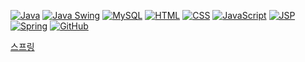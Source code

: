 [![Java](https://img.shields.io/badge/Java-007396?style=flat-square&logo=java&logoColor=white)](https://www.java.com/)
[![Java Swing](https://img.shields.io/badge/Java_Swing-5382A1?style=flat-square&logo=java&logoColor=white)](https://www.oracle.com/java/technologies/)
[![MySQL](https://img.shields.io/badge/MySQL-4479A1?style=flat-square&logo=mysql&logoColor=white)](https://www.mysql.com/)
[![HTML](https://img.shields.io/badge/HTML-E34F26?style=flat-square&logo=html5&logoColor=white)](https://developer.mozilla.org/en-US/docs/Web/HTML)
[![CSS](https://img.shields.io/badge/CSS-1572B6?style=flat-square&logo=css3&logoColor=white)](https://developer.mozilla.org/en-US/docs/Web/CSS)
[![JavaScript](https://img.shields.io/badge/JavaScript-F7DF1E?style=flat-square&logo=javascript&logoColor=black)](https://developer.mozilla.org/en-US/docs/Web/JavaScript)
[![JSP](https://img.shields.io/badge/JSP-323330?style=flat-square&logo=java&logoColor=white)](https://www.oracle.com/java/technologies/jspt.html)
[![Spring](https://img.shields.io/badge/Spring-6DB33F?style=flat-square&logo=spring&logoColor=white)](https://spring.io/)
[![GitHub](https://img.shields.io/badge/GitHub-181717?style=flat-square&logo=github&logoColor=white)](https://github.com/)






[ 스프링 ](https://github.com/LeeKangHo1/My-Java-study/tree/main/5.%20Spring%20Framework%2C%20Spring%20Boot)
